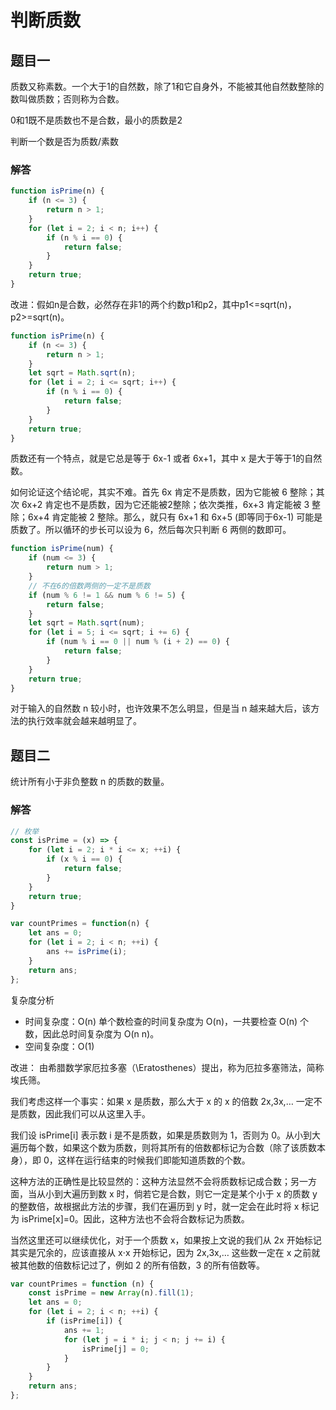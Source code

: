 # 判断质数

## 题目一

质数又称素数。一个大于1的自然数，除了1和它自身外，不能被其他自然数整除的数叫做质数；否则称为合数。

0和1既不是质数也不是合数，最小的质数是2

判断一个数是否为质数/素数

### 解答
```js
function isPrime(n) {
	if (n <= 3) {
		return n > 1;
	}
	for (let i = 2; i < n; i++) {
		if (n % i == 0) {
			return false;
		}
	}
	return true;
}
```

改进：假如n是合数，必然存在非1的两个约数p1和p2，其中p1<=sqrt(n)，p2>=sqrt(n)。
```js
function isPrime(n) {
	if (n <= 3) {
		return n > 1;
	}
	let sqrt = Math.sqrt(n);
	for (let i = 2; i <= sqrt; i++) {
		if (n % i == 0) {
			return false;
		}
	}
	return true;
}
```

质数还有一个特点，就是它总是等于 6x-1 或者 6x+1，其中 x 是大于等于1的自然数。

如何论证这个结论呢，其实不难。首先 6x 肯定不是质数，因为它能被 6 整除；其次 6x+2 肯定也不是质数，因为它还能被2整除；依次类推，6x+3 肯定能被 3 整除；6x+4 肯定能被 2 整除。那么，就只有 6x+1 和 6x+5 (即等同于6x-1) 可能是质数了。所以循环的步长可以设为 6，然后每次只判断 6 两侧的数即可。

```js
function isPrime(num) {
	if (num <= 3) {
		return num > 1;
	}
	// 不在6的倍数两侧的一定不是质数
	if (num % 6 != 1 && num % 6 != 5) {
		return false;
	}
	let sqrt = Math.sqrt(num);
	for (let i = 5; i <= sqrt; i += 6) {
		if (num % i == 0 || num % (i + 2) == 0) {
			return false;
		}
	}
	return true;
}
```
对于输入的自然数 n 较小时，也许效果不怎么明显，但是当 n 越来越大后，该方法的执行效率就会越来越明显了。

## 题目二
统计所有小于非负整数 n 的质数的数量。

### 解答
```js
// 枚举
const isPrime = (x) => {
    for (let i = 2; i * i <= x; ++i) {
        if (x % i == 0) {
            return false;
        }
    }
    return true;
}

var countPrimes = function(n) {
    let ans = 0;
    for (let i = 2; i < n; ++i) {
        ans += isPrime(i);
    }
    return ans;
};
```
复杂度分析
* 时间复杂度：O(n)
单个数检查的时间复杂度为 O(n)，一共要检查 O(n) 个数，因此总时间复杂度为 O(n n)。
* 空间复杂度：O(1)


改进：
由希腊数学家厄拉多塞（\Eratosthenes）提出，称为厄拉多塞筛法，简称埃氏筛。

我们考虑这样一个事实：如果 x 是质数，那么大于 x 的 x 的倍数 2x,3x,… 一定不是质数，因此我们可以从这里入手。

我们设 isPrime[i] 表示数 i 是不是质数，如果是质数则为 1，否则为 0。从小到大遍历每个数，如果这个数为质数，则将其所有的倍数都标记为合数（除了该质数本身），即 0，这样在运行结束的时候我们即能知道质数的个数。

这种方法的正确性是比较显然的：这种方法显然不会将质数标记成合数；另一方面，当从小到大遍历到数 x 时，倘若它是合数，则它一定是某个小于 x 的质数 y 的整数倍，故根据此方法的步骤，我们在遍历到 y 时，就一定会在此时将 x 标记为 isPrime[x]=0。因此，这种方法也不会将合数标记为质数。

当然这里还可以继续优化，对于一个质数 x，如果按上文说的我们从 2x 开始标记其实是冗余的，应该直接从 x⋅x 开始标记，因为 2x,3x,… 这些数一定在 x 之前就被其他数的倍数标记过了，例如 2 的所有倍数，3 的所有倍数等。
```js
var countPrimes = function (n) {
    const isPrime = new Array(n).fill(1);
    let ans = 0;
    for (let i = 2; i < n; ++i) {
        if (isPrime[i]) {
            ans += 1;
            for (let j = i * i; j < n; j += i) {
                isPrime[j] = 0;
            }
        }
    }
    return ans;
};
```

